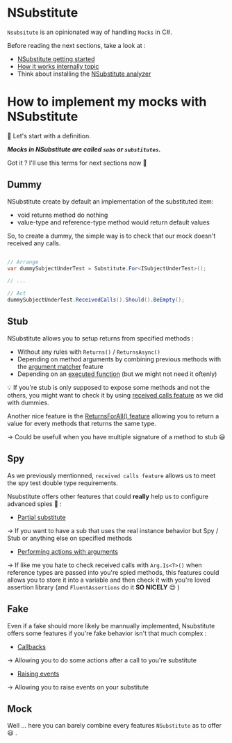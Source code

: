 # NSubstitute

`Nsubsitute` is an opinionated way of handling `Mocks` in C#.

Before reading the next sections, take a look at :
- [NSubstitute getting started](https://nsubstitute.github.io/help/getting-started/)
- [How it works internally topic](https://nsubstitute.github.io/help/how-nsub-works/)
- Think about installing the [NSubstitute analyzer](https://nsubstitute.github.io/help/nsubstitute-analysers/)


# How to implement my mocks with NSubstitute

:pencil: Let's start with a definition.

***Mocks in NSubstitute are called `subs` or `substitutes`.***

Got it ? I'll use this terms for next sections now :eyes:


## Dummy

NSubstitute create by default an implementation of the substituted item:
- void returns method do nothing
- value-type and reference-type method would return default values

So, to create a dummy, the simple way is to check that our mock doesn't received any calls.

```c#

// Arrange 
var dummySubjectUnderTest = Substitute.For<ISubjectUnderTest>();

// ...

// Act
dummySubjectUnderTest.ReceivedCalls().Should().BeEmpty();

```

## Stub

NSubstitute allows you to setup returns from specified methods :
- Without any rules with `Returns()` / `ReturnsAsync()` 
- Depending on method arguments by combining previous methods with the [argument matcher](https://nsubstitute.github.io/help/argument-matchers/) feature
- Depending on an [executed function](https://nsubstitute.github.io/help/return-from-function/) (but we might not need it oftenly)

:bulb: If you're stub is only supposed to expose some methods and not the others, you might want to check it by using [received calls feature](https://nsubstitute.github.io/help/received-calls/) as we did with dummies.

Another nice feature is the [ReturnsForAll() feature](https://nsubstitute.github.io/help/return-for-all) allowing you to return a value for every methods that returns the same type.

&rarr; Could be usefull when you have multiple signature of a method to stub :smiley:

## Spy

As we previously mentionned, `received calls feature` allows us to meet the spy test double type requirements.

Nsubstitute offers other features that could **really** help us to configure advanced spies :eyes: :
- [Partial substitute](https://nsubstitute.github.io/help/partial-subs/) 

&rarr; If you want to have a sub that uses the real instance behavior but Spy / Stub or anything else on specified methods

- [Performing actions with arguments](https://nsubstitute.github.io/help/actions-with-arguments/#performing-actions-with-arguments) 

&rarr; If like me you hate to check received calls with `Arg.Is<T>()` when reference types are passed into you're spied methods, this features could allows you to store it into a variable and then check it with you're loved assertion library (and `FluentAssertions` do it **SO NICELY** :heart_eyes: )

## Fake

Even if a fake should more likely be mannually implemented, Nsubstitute offers some features if you're fake behavior isn't that much complex :
- [Callbacks](https://nsubstitute.github.io/help/callbacks/) 

&rarr; Allowing you to do some actions after a call to you're substitute

- [Raising events](https://nsubstitute.github.io/help/raising-events/) 

&rarr; Allowing you to raise events on your substitute

## Mock

Well ... here you can barely combine every features `NSubstitute` as to offer :smiley: .